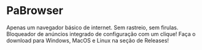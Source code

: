 # PaBrowser
Apenas um navegador básico de internet. Sem rastreio, sem firulas. Bloqueador de anúncios integrado de configuração com um clique! Faça o download para Windows, MacOS e Linux na seção de Releases!
